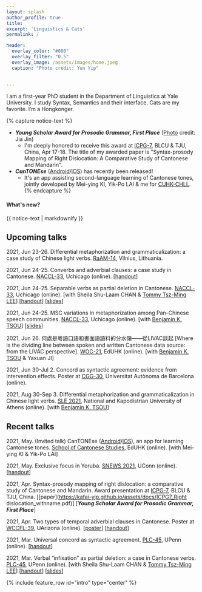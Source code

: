 ```yaml
---
layout: splash
author_profile: true
title:
excerpt: 'Linguistics & Cats'
permalink: /

header:
  overlay_color: "#000"
  overlay_filter: "0.5"
  overlay_image: /assets/images/home.jpeg
  caption: "Photo credit: Yun Yip"

  
---
```


I am a first-year PhD student in the Department of Linguistics at Yale University. I study Syntax, Semantics and their interface. Cats are my favorite. I’m a Hongkonger.


{% capture notice-text %}
* ***Young Scholar Award for Prosodic Grammar, First Place*** ([Photo](https://kafai-yip.github.io/assets/images/ICPG7_Award.jpg) credit: Jia Jin)
  - I'm deeply honored to receive this award at [ICPG-7](https://kafai-yip.github.io/assets/docs/ICPG7_Program_0416.pdf), BLCU & TJU, China, Apr 17-18. The title of my awarded paper is "Syntax-prosody Mapping of Right Dislocation: A Comparative Study of Cantonese and Mandarin".
* ***CanTONEse*** ([Android](https://play.google.com/store/apps/details?id=com.cantonese)/[iOS](https://apps.apple.com/hk/app/cantonese/id1546692785?l=en)) has recently been released! 
  - It's an app assisting second-language learning of Cantonese tones, jointly developed by Mei-ying KI, Yik-Po LAI & me for [CUHK-CHLL](https://www.chi.cuhk.edu.hk/).
{% endcapture %}

<div class="notice--info">
  <h4 class="no_toc">What's new?</h4>
  {{ notice-text | markdownify }}
</div>


## Upcoming talks

2021, Jun 23-26. Differential metaphorization and grammaticalization: a case study of Chinese light verbs. [RaAM-14](https://www.raam14.flf.vu.lt/), Vilnius, Lithuania.

2021, Jun 24-25. Converbs and adverbial clauses: a case study in Cantonese. [NACCL-33](https://lucian.uchicago.edu/blogs/lpl/NACCL33/), Uchicago (online). [[handout](https://kafai-yip.github.io/assets/docs/NACCL-33_converb_handout.pdf)]

2021, Jun 24-25. Separable verbs as partial deletion in Cantonese. [NACCL-33](https://lucian.uchicago.edu/blogs/lpl/NACCL33/), Uchicago (online). [with Sheila Shu-Laam CHAN & [Tommy Tsz-Ming LEE](https://tszminglee.github.io/)] [[handout](https://kafai-yip.github.io/assets/docs/NACCL-33-Dis-Pred_handout.pdf)] [[slides](https://kafai-yip.github.io/assets/docs/NACCL-33-Dis-Pred_slides.pdf)]

2021, Jun 24-25. MSC variations in metaphorization among Pan-Chinese speech communities. [NACCL-33](https://lucian.uchicago.edu/blogs/lpl/NACCL33/), Uchicago (online). [with [Benjamin K. TSOU](https://lt.cityu.edu.hk/People/Peop_peopleProfile.asp?peop_rkcl=1&peop_StfID=134)] [[slides](https://kafai-yip.github.io/assets/docs/NACCL-33_metaphorization_presentation.pdf)]

2021, Jun 26. 何處是粵語口語和書面語語料的分水嶺——從LIVAC談起 [Where is the dividing line between spoken and written Cantonese data source: from the LIVAC perspective]. [WOC-21](https://www.lshk.org/workshop-on-cantonese-woc), EdUHK (online). [with [Benjamin K. TSOU](https://lt.cityu.edu.hk/People/Peop_peopleProfile.asp?peop_rkcl=1&peop_StfID=134) & Yaxuan JI]

2021, Jun 30-Jul 2. Concord as syntactic agreement: evidence from intervention effects. Poster at [CGG-30](https://30cggovd.wixsite.com/30cggovd), Universitat Autònoma de Barcelona (online).

2021, Aug 30-Sep 3. Differential metaphorization and grammaticalization in Chinese light verbs. [SLE 2021](http://sle2021.eu/), National and Kapodistrian University of Athens (online). [with [Benjamin K. TSOU](https://lt.cityu.edu.hk/People/Peop_peopleProfile.asp?peop_rkcl=1&peop_StfID=134)]

## Recent talks

2021, May. (Invited talk) CanTONEse ([Android](https://play.google.com/store/apps/details?id=com.cantonese)/[iOS](https://apps.apple.com/hk/app/cantonese/id1546692785?l=en)), an app for learning Cantonese tones. [School of Cantonese Studies](https://www.eduhk.hk/lml/scs2021/en/), EdUHK (online). [with Mei-ying KI & Yik-Po LAI]

2021, May. Exclusive focus in Yoruba. [SNEWS 2021](https://snewsling.wordpress.com/), UConn (online). [[handout](https://kafai-yip.github.io/assets/docs/SNEWS_only_20210501.pdf)]

2021, Apr. Syntax-prosody mapping of right dislocation: a comparative study of Cantonese and Mandarin. Award presentation at [ICPG-7](https://kafai-yip.github.io/assets/docs/ICPG7_Program_0416.pdf), BLCU & TJU, China. [[paper](https://kafai-yip.github.io/assets/docs/ICPG7_Right dislocation_withname.pdf)]  [***Young Scholar Award for Prosodic Grammar, First Place***]

2021, Apr. Two types of temporal adverbial clauses in Cantonese. Poster at [WCCFL-39](https://sites.google.com/view/wccfl2021/home), UArizona (online). [[poster](https://doi.org/10.25422/azu.data.14481591.v1)] [[handout](https://kafai-yip.github.io/assets/docs/WCCFL-39_temporal_20210410.pdf)]

2021, Mar. Universal concord as syntactic agreement. [PLC-45](https://www.ling.upenn.edu/Events/PLC/plc45/index.html), UPenn (online). [[handout](https://kafai-yip.github.io/assets/docs/PLC-45_∀-concord_handout_20210320.pdf)]

2021, Mar. Verbal “infixation” as partial deletion: a case in Cantonese verbs. [PLC-45](https://www.ling.upenn.edu/Events/PLC/plc45/index.html), UPenn (online). [with Sheila Shu-Laam CHAN & [Tommy Tsz-Ming LEE](https://tszminglee.github.io/)] [[handout](https://kafai-yip.github.io/assets/docs/Syllable_deletion_PLC-45_handout.pdf)] [[slides](https://kafai-yip.github.io/assets/docs/Syllable_deletion_PLC-45_slides.pdf)]


{% include feature_row id="intro" type="center" %}
